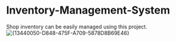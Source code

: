# Inventory-Management-System
Shop inventory can be easily managed using this project.
![{13440050-D848-475F-A709-5878D8B69E46}](https://github.com/user-attachments/assets/645b8d91-50ce-46c5-8f29-4cd44f9743ed)

